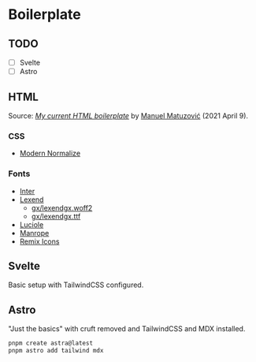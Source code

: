 # Boilerplate

## TODO

- [ ] Svelte
- [ ] Astro

## HTML

Source: _[My current HTML boilerplate](https://www.matuzo.at/blog/html-boilerplate/)_ by [Manuel Matuzović](https://twitter.com/mmatuzo) (2021 April 9).

### CSS

- [Modern Normalize](https://cdn.jsdelivr.net/npm/modern-normalize/modern-normalize.css)

### Fonts

- [Inter](https://github.com/rsms/inter/releases/latest)
- [Lexend](https://github.com/ThomasJockin/readexpro/tree/master/fonts)
    - [gx/lexendgx.woff2](https://www.lexend.com/static/fonts/lexendgx.woff2)
    - [gx/lexendgx.ttf](https://www.lexend.com/static/fonts/lexendgx.ttf)
- [Luciole](https://www.luciole-vision.com/luciole-en.html#download)
- [Manrope](https://github.com/sharanda/manrope/tree/master/fonts)
- [Remix Icons](https://github.com/Remix-Design/RemixIcon/tree/master/fonts)

## Svelte

Basic setup with TailwindCSS configured.

## Astro

"Just the basics" with cruft removed and TailwindCSS and MDX installed.

```bash
pnpm create astra@latest
pnpm astro add tailwind mdx
```
